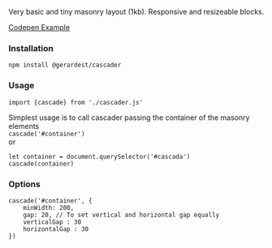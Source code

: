 Very basic and tiny masonry layout (1kb). Responsive and resizeable blocks.

[Codepen Example](https://codepen.io/gereger/pen/gOyNPeV?editors=1111)

### Installation

`npm install @gerardest/cascader`

### Usage

`import {cascade} from './cascader.js'`

Simplest usage is to call cascader passing the container of the masonry elements  
`cascade('#container')`  
or
~~~
let container = document.querySelector('#cascada')
cascade(container)
~~~

### Options
~~~
cascade('#container', {
    minWidth: 200,
    gap: 20, // To set vertical and horizontal gap equally
    verticalGap : 30
    horizontalGap : 30
})
~~~

